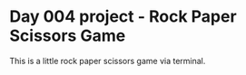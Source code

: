 # Day 004 project - Rock Paper Scissors Game

This is a little rock paper scissors game via terminal.
